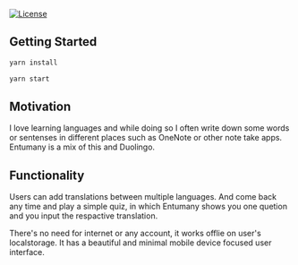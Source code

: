 [![License](https://img.shields.io/github/license/mohitkyadav/react-ts-sass-boilerplate)](http://opensource.org/licenses/MIT)

## Getting Started


```bash
yarn install
```

```bash
yarn start
```

## Motivation
I love learning languages and while doing so I often write down some words or sentenses in different places such as OneNote or other note take apps. Entumany is a mix of this and Duolingo.

## Functionality
Users can add translations between multiple languages. And come back any time and play a simple quiz, in which Entumany shows you one quetion and you input the respactive translation.

There's no need for internet or any account, it works offlie on user's localstorage. It has a beautiful and minimal mobile device focused user interface.
